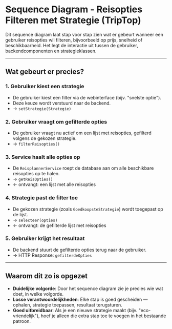 # Sequence Diagram - Reisopties Filteren met Strategie (TripTop)

Dit sequence diagram laat stap voor stap zien wat er gebeurt wanneer een gebruiker reisopties wil filteren, bijvoorbeeld op prijs, snelheid of beschikbaarheid. Het legt de interactie uit tussen de gebruiker, backendcomponenten en strategieklassen.

---

## Wat gebeurt er precies?

### 1. Gebruiker kiest een strategie
- De gebruiker kiest een filter via de webinterface (bijv. "snelste optie").
- Deze keuze wordt verstuurd naar de backend.
- → `setStrategie(Strategie)`

### 2. Gebruiker vraagt om gefilterde opties
- De gebruiker vraagt nu actief om een lijst met reisopties, gefilterd volgens de gekozen strategie.
- → `filterReisopties()`

### 3. Service haalt alle opties op
- De `ReisplannerService` roept de database aan om alle beschikbare reisopties op te halen.
- → `getReisOpties()`
- ← ontvangt: een lijst met alle reisopties

### 4. Strategie past de filter toe
- De gekozen strategie (zoals `GoedkoopsteStrategie`) wordt toegepast op de lijst.
- → `selecteer(opties)`
- ← ontvangt: de gefilterde lijst met reisopties

### 5. Gebruiker krijgt het resultaat
- De backend stuurt de gefilterde opties terug naar de gebruiker.
- → HTTP Response: `gefilterdeOpties`

---

## Waarom dit zo is opgezet

- **Duidelijke volgorde**: Door het sequence diagram zie je precies wie wat doet, in welke volgorde.
- **Losse verantwoordelijkheden**: Elke stap is goed gescheiden — ophalen, strategie toepassen, resultaat terugsturen.
- **Goed uitbreidbaar**: Als je een nieuwe strategie maakt (bijv. "eco-vriendelijk"), hoef je alleen die extra stap toe te voegen in het bestaande patroon.
